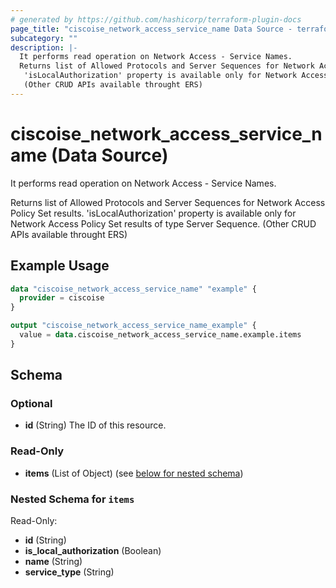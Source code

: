 ```yaml
---
# generated by https://github.com/hashicorp/terraform-plugin-docs
page_title: "ciscoise_network_access_service_name Data Source - terraform-provider-ciscoise"
subcategory: ""
description: |-
  It performs read operation on Network Access - Service Names.
  Returns list of Allowed Protocols and Server Sequences for Network Access Policy Set results.
   'isLocalAuthorization' property is available only for Network Access Policy Set results of type Server Sequence.
   (Other CRUD APIs available throught ERS)
---
```


# ciscoise_network_access_service_name (Data Source)

It performs read operation on Network Access - Service Names.

Returns list of Allowed Protocols and Server Sequences for Network Access Policy Set results.
 'isLocalAuthorization' property is available only for Network Access Policy Set results of type Server Sequence.
 (Other CRUD APIs available throught ERS)

## Example Usage

```terraform
data "ciscoise_network_access_service_name" "example" {
  provider = ciscoise
}

output "ciscoise_network_access_service_name_example" {
  value = data.ciscoise_network_access_service_name.example.items
}
```

<!-- schema generated by tfplugindocs -->
## Schema

### Optional

- **id** (String) The ID of this resource.

### Read-Only

- **items** (List of Object) (see [below for nested schema](#nestedatt--items))

<a id="nestedatt--items"></a>
### Nested Schema for `items`

Read-Only:

- **id** (String)
- **is_local_authorization** (Boolean)
- **name** (String)
- **service_type** (String)


